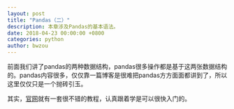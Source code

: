 ```yaml
---
layout: post
title: "Pandas（二）"
description: 本章涉及Pandas的基本语法。
date: 2018-04-23 00:00:00 +0800
categories: python
author: bwzou
---
```

前面我们讲了pandas的两种数据结构，pandas很多操作都是基于这两张数据结构的。pandas内容很多，仅仅靠一篇博客是很难把pandas方方面面都讲到了，所以这里仅仅只是一个抛砖引玉。

其实，[官网](http://pandas.pydata.org/pandas-docs/version/0.21/tutorials.html)就有一套很不错的教程，认真跟着学是可以很快入门的。

